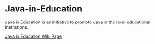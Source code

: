 # Java-in-Education
Java in Education is an initiative to promote Java in the local educational institutions. 

[Java in Education Wiki Page](https://github.com/jcp-org/Java-in-Education/wiki/Java-in-Education---Wiki-Page)
